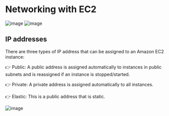 # Networking with EC2

![image](https://user-images.githubusercontent.com/33947539/154037654-bcb14425-6e63-4e75-8716-9135559da517.png)
![image](https://user-images.githubusercontent.com/33947539/154037797-f241c886-b2df-496f-a017-61b74a59a6e0.png)

## IP addresses

There are three types of IP address that can be assigned to an Amazon EC2 instance:

👉 Public: A public address is assigned automatically to instances in public subnets and is reassigned if an instance is stopped/started.

👉 Private: A private address is assigned automatically to all instances.

👉 Elastic: This is a public address that is static.

![image](https://user-images.githubusercontent.com/33947539/154038955-35aea2b6-1dbd-4c54-a6af-726d7bccf185.png)
